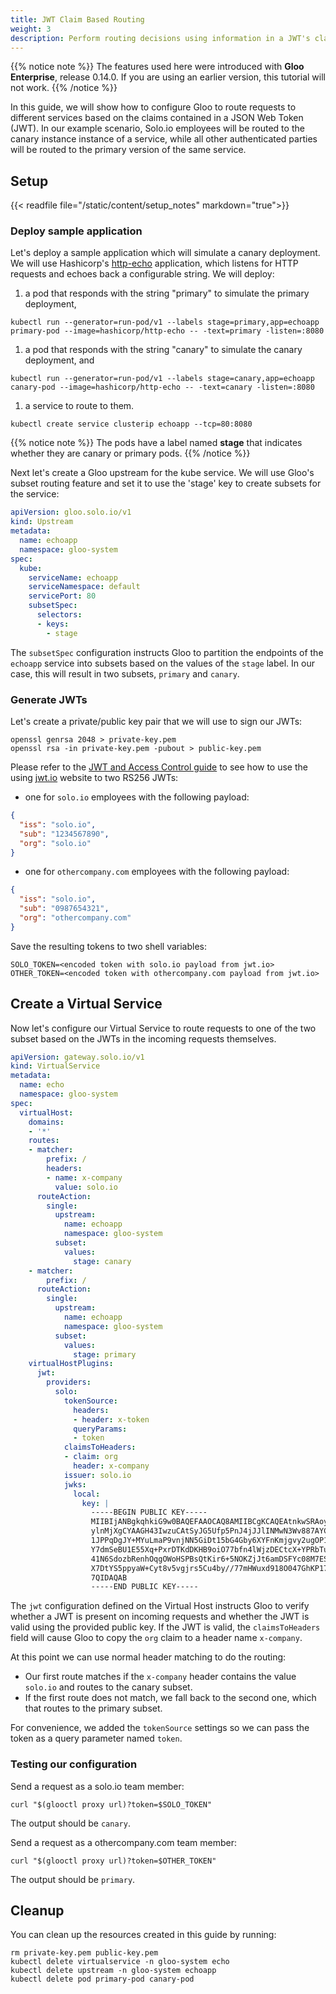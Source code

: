 ```yaml
---
title: JWT Claim Based Routing
weight: 3
description: Perform routing decisions using information in a JWT's claims
---
```


{{% notice note %}}
The features used here were introduced with **Gloo Enterprise**, release 0.14.0. If you are using an earlier version, this tutorial will not work.
{{% /notice %}}

In this guide, we will show how to configure Gloo to route requests to different services based on the claims contained 
in a JSON Web Token (JWT). In our example scenario, Solo.io employees will be routed to the canary instance instance of 
a service, while all other authenticated parties will be routed to the primary version of the same service.

## Setup
{{< readfile file="/static/content/setup_notes" markdown="true">}}

### Deploy sample application
Let's deploy a sample application which will simulate a canary deployment. We will use Hashicorp's 
[http-echo](https://github.com/hashicorp/http-echo) application, which listens for HTTP requests 
and echoes back a configurable string. We will deploy:
 
1. a pod that responds with the string "primary" to simulate the primary deployment, 
```shell
kubectl run --generator=run-pod/v1 --labels stage=primary,app=echoapp primary-pod --image=hashicorp/http-echo -- -text=primary -listen=:8080
```
1. a pod that responds with the string "canary" to simulate the canary deployment, and 
```shell
kubectl run --generator=run-pod/v1 --labels stage=canary,app=echoapp canary-pod --image=hashicorp/http-echo -- -text=canary -listen=:8080
```
1. a service to route to them.
```shell
kubectl create service clusterip echoapp --tcp=80:8080
```

{{% notice note %}}
The pods have a label named **stage** that indicates whether they are canary or primary pods.
{{% /notice %}}

Next let's create a Gloo upstream for the kube service. We will use Gloo's subset routing feature and set it to use 
the 'stage' key to create subsets for the service:

```yaml
apiVersion: gloo.solo.io/v1
kind: Upstream
metadata:
  name: echoapp
  namespace: gloo-system
spec:
  kube:
    serviceName: echoapp
    serviceNamespace: default
    servicePort: 80
    subsetSpec:
      selectors:
      - keys:
        - stage
```

The `subsetSpec` configuration instructs Gloo to partition the endpoints of the `echoapp` service into subsets based on 
the values of the `stage` label. In our case, this will result in two subsets, `primary` and `canary`.

### Generate JWTs
Let's create a private/public key pair that we will use to sign our JWTs:

```shell
openssl genrsa 2048 > private-key.pem
openssl rsa -in private-key.pem -pubout > public-key.pem
```

Please refer to the [JWT and Access Control guide](../access_control/#create-the-json-web-token-jwt) to see how to use 
the using [jwt.io](http://jwt.io) website to two RS256 JWTs:

- one for `solo.io` employees with the following payload:
```json
{
  "iss": "solo.io",
  "sub": "1234567890",
  "org": "solo.io"
}
```

- one for `othercompany.com` employees with the following payload:

```json
{
  "iss": "solo.io",
  "sub": "0987654321",
  "org": "othercompany.com"
}
```

Save the resulting tokens to two shell variables:
```shell
SOLO_TOKEN=<encoded token with solo.io payload from jwt.io>
OTHER_TOKEN=<encoded token with othercompany.com payload from jwt.io>
```

## Create a Virtual Service
Now let's configure our Virtual Service to route requests to one of the two subset based on the JWTs in the incoming 
requests themselves. 

```yaml
apiVersion: gateway.solo.io/v1
kind: VirtualService
metadata:
  name: echo
  namespace: gloo-system
spec:
  virtualHost:
    domains:
    - '*'
    routes:
    - matcher:
        prefix: /
        headers:
        - name: x-company
          value: solo.io
      routeAction:
        single:
          upstream:
            name: echoapp
            namespace: gloo-system
          subset:
            values:
              stage: canary
    - matcher:
        prefix: /
      routeAction:
        single:
          upstream:
            name: echoapp
            namespace: gloo-system
          subset:
            values:
              stage: primary
    virtualHostPlugins:
      jwt:
        providers:
          solo:
            tokenSource:
              headers:
              - header: x-token
              queryParams:
              - token
            claimsToHeaders:
            - claim: org
              header: x-company
            issuer: solo.io
            jwks:
              local:
                key: |
                  -----BEGIN PUBLIC KEY-----
                  MIIBIjANBgkqhkiG9w0BAQEFAAOCAQ8AMIIBCgKCAQEAtnkwSRAoyViwIuoDUiMv
                  ylnMjXgCYAAGH43IwzuCAtSyJG5Ufp5PnJ4jJJlINMwN3Wv887AYCSndoC8P83L3
                  1JPPqDgJY+MYuLmaP9vnjNN5GiDt15bG4Gby6XYFnKmjgvy2ugOP1QnTkedeVFAw
                  Y7dmSeBU1E55Xq+PxrDTKdDKHB9oiO77bfn4lWjzDECtcX+YPRbTufLJPWCNAhpF
                  41N6SdozbRenhOqgOWoHSPBsQtKir6+5NOKZjJt6amDSFYc08M7ESXZVymtCFUJ9
                  X7DtYS5ppyaW+Cyt8v5vgjrs5Cu4by//77mHWuxd918O047GhKP17l14O/DySeOF
                  7QIDAQAB
                  -----END PUBLIC KEY-----
```

The `jwt` configuration defined on the Virtual Host instructs Gloo to verify whether a JWT is present on incoming 
requests and whether the JWT is valid using the provided public key. If the JWT is valid, the `claimsToHeaders` field 
will cause Gloo to copy the `org` claim to a header name `x-company`. 

At this point we can use normal header matching to do the routing:

- Our first route matches if the `x-company` header contains the value `solo.io` and routes to the canary subset. 
- If the first route does not match, we fall back to the second one, which that routes to the primary subset.

For convenience, we added the `tokenSource` settings so we can pass the token as a query parameter named `token`.

### Testing our configuration
Send a request as a solo.io team member:
```
curl "$(glooctl proxy url)?token=$SOLO_TOKEN"
```
The output should be `canary`.

Send a request as a othercompany.com team member:
```
curl "$(glooctl proxy url)?token=$OTHER_TOKEN"
```
The output should be `primary`.

## Cleanup
You can clean up the resources created in this guide by running:

```shell
rm private-key.pem public-key.pem
kubectl delete virtualservice -n gloo-system echo
kubectl delete upstream -n gloo-system echoapp
kubectl delete pod primary-pod canary-pod
```
